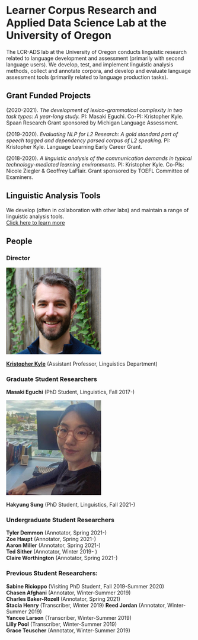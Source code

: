 # Learner Corpus Research and Applied Data Science Lab at the University of Oregon

The LCR-ADS lab at the University of Oregon conducts linguistic research related to language development and assessment (primarily with second language users). We develop, test, and implement linguistic analysis methods, collect and annotate corpora, and develop and evaluate language assessment tools (primarily related to language production tasks).

## Grant Funded Projects
(2020-2021). *The development of lexico-grammatical complexity in two task types: A year-long study.* PI: Masaki Eguchi. Co-PI: Kristopher Kyle. Spaan Research Grant sponsored by Michigan Language Assessment.

(2019-2020). *Evaluating NLP for L2 Research: A gold standard part of speech tagged and dependency parsed corpus of L2 speaking.* PI: Kristopher Kyle. Language Learning Early Career Grant.

(2018-2020). *A linguistic analysis of the communication demands in typical technology-mediated learning environments.* PI: Kristopher Kyle. Co-PIs: Nicole Ziegler & Geoffrey LaFlair. Grant sponsored by TOEFL Committee of Examiners.

## Linguistic Analysis Tools
We develop (often in collaboration with other labs) and maintain a range of linguistic analysis tools.   
[Click here to learn more](https://www.linguisticanalysistools.org/)

## People
### Director

<img src="images/Kyle_Bio.jpg" width="256" title="Kris Kyle Bio Picture">

**[Kristopher Kyle](https://kristopherkyle.github.io/professional-webpage/)** (Assistant Professor, Linguistics Department)  

### Graduate Student Researchers
**Masaki Eguchi** (PhD Student, Linguistics, Fall 2017-)  

<img src="images/hakyung_bio_pic.jpeg" width="256" title="Hakyung Sung Bio Picture">

**Hakyung Sung** (PhD Student, Linguistics, Fall 2021-)


### Undergraduate Student Researchers
**Tyler Demmon** (Annotator, Spring 2021-)  
**Zoe Haupt** (Annotator, Spring 2021-)  
**Aaron Miller** (Annotator, Spring 2021-)  
**Ted Sither** (Annotator, Winter 2019- )  
**Claire Worthington** (Annotator, Spring 2021-)  



### Previous Student Researchers:
**Sabine Ricioppo** (Visiting PhD Student, Fall 2019-Summer 2020)  
**Chasen Afghani** (Annotator, Winter-Summer 2019)    
**Charles Baker-Rozell** (Annotator, Spring 2021)  
**Stacia Henry** (Transcriber, Winter 2019)
**Reed Jordan** (Annotator, Winter-Summer 2019)  
**Yancee Larson** (Transcriber, Winter-Summer 2019)   
**Lilly Pool** (Transcriber, Winter-Summer 2019)  
**Grace Teuscher** (Annotator, Winter-Summer 2019)
